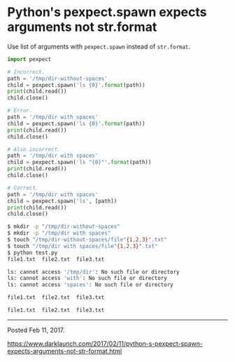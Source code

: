 # Python's pexpect.spawn expects arguments not str.format

Use list of arguments with `pexpect.spawn` instead of `str.format`.

```python
import pexpect

# Incorrect.
path = '/tmp/dir-without-spaces'
child = pexpect.spawn('ls {0}'.format(path))
print(child.read())
child.close()

# Error.
path = '/tmp/dir with spaces'
child = pexpect.spawn('ls {0}'.format(path))
print(child.read())
child.close()

# Also incorrect.
path = '/tmp/dir with spaces'
child = pexpect.spawn('ls "{0}"'.format(path))
print(child.read())
child.close()

# Correct.
path = '/tmp/dir with spaces'
child = pexpect.spawn('ls', [path])
print(child.read())
child.close()
```

```bash
$ mkdir -p "/tmp/dir-without-spaces"
$ mkdir -p "/tmp/dir with spaces"
$ touch "/tmp/dir-without-spaces/file"{1,2,3}".txt"
$ touch "/tmp/dir with spaces/file"{1,2,3}".txt"
$ python test.py
file1.txt  file2.txt  file3.txt

ls: cannot access '/tmp/dir': No such file or directory
ls: cannot access 'with': No such file or directory
ls: cannot access 'spaces': No such file or directory

file1.txt  file2.txt  file3.txt

file1.txt  file2.txt  file3.txt
```

---

Posted Feb 11, 2017.

https://www.darklaunch.com/2017/02/11/python-s-pexpect-spawn-expects-arguments-not-str-format.html